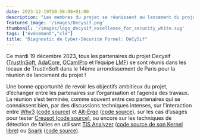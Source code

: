 ```yaml
---
date: 2023-12-19T10:58:08+01:00
description: "Les membres du projet se réunissent au lancement du projet !"
featured_image: '/images/Decysif.png'
thumbnail: '/images/logo_decysif_excellence_for_security_white.svg'
tags: ["événement","clé"]
title: "Diagnostic de Cyber-Sécurité Formel: DéCySif"
---
```


Ce mardi 19 décembre 2023, tous les partenaires du projet Decysif
([TrustInSoft](https://trust-in-soft.com/),
[AdaCore](https://www.adacore.com/), [OCamlPro](https://www.ocamlpro.com) et
l’équipe [LMF](https://lmf.cnrs.fr/)) se sont réunis dans les locaux de
TrustInSoft dans le 14ème arrondissement de Paris pour la réunion de lancement
du projet !

Une bonne opportunité de revoir les objectifs ambitieux du projet, d’échanger
entre les partenaires sur l’organisation et l’agenda des travaux. La réunion
s’est terminée, comme souvent entre ces partenaires qui se connaissent bien,
par des discussions techniques intenses, sur l'interaction entre
[Why3](https://www.why3.org/) ([code source](https://github.com/AdaCore/why3))
et [Alt-Ergo](https://alt-ergo.ocamlpro.com/) ([code
source](https://github.com/OCamlPro/alt-ergo)), sur les cas d’usages pour
tester [Creusot (code source)](https://github.com/creusot-rs/creusot), ou
encore sur les techniques de détection de failles en utilisant [TIS
Analyzer](https://www.trust-in-soft.com/trustinsoft-analyzer)
([code source de son Kernel libre](https://github.com/TrustInSoft/tis-kernel))
ou [Spark](https://www.adacore.com/about-spark) ([code
source](https://github.com/AdaCore/spark2014)).

